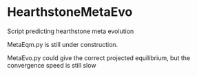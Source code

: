 # HearthstoneMetaEvo
Script predicting hearthstone meta evolution

MetaEqm.py is still under construction.

MetaEvo.py could give the correct projected equilibrium, but the convergence speed is still slow
